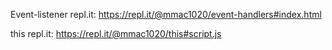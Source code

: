 Event-listener repl.it: https://repl.it/@mmac1020/event-handlers#index.html

this repl.it: https://repl.it/@mmac1020/this#script.js
